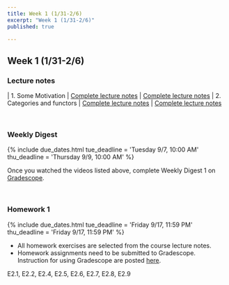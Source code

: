 ```yaml
---
title: Week 1 (1/31-2/6)
excerpt: "Week 1 (1/31-2/6)"
published: true

---
```


## Week 1 (1/31-2/6)



### Lecture notes



| 1. Some Motivation | [Complete lecture notes][1a] | [Complete lecture notes][1b]
| 2. Categories and functors | [Complete lecture notes][2a] | [Complete lecture notes][2b]

[1a]: {{site.baseurl}}/assets/notes/mth428_notes_1.pdf
[1b]: {{site.baseurl}}/assets/blanks/mth428_notes_1.pdf
[2a]: {{site.baseurl}}/assets/notes/mth428_notes_2.pdf
[2b]: {{site.baseurl}}/assets/blanks/mth428_notes_2.pdf




<br/>

### Weekly Digest

{% include due_dates.html
tue_deadline = 'Tuesday 9/7, 10:00 AM'
thu_deadline = 'Thursday 9/9, 10:00 AM'
%}

Once you watched the videos listed above, complete Weekly Digest 1 on [Gradescope](https://www.gradescope.com).

<br/>


### Homework 1

{% include due_dates.html
tue_deadline = 'Friday 9/17, 11:59 PM'
thu_deadline = 'Friday 9/17, 11:59 PM'
%}


* All homework exercises are selected from the course lecture notes.
* Homework assignments need to be submitted to Gradescope. Instruction for
using Gradescope are posted [here](https://gradescope.ubmath.info).

E2.1, E2.2, E2.4, E2.5, E2.6, E2.7, E2.8, E2.9
